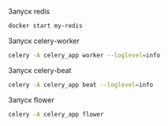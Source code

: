Запуск redis
```bash
docker start my-redis
```
Запуск celery-worker
```bash
celery -A celery_app worker --loglevel=info
```
Запуск celery-beat
```bash
celery -A celery_app beat --loglevel=info
```
Запуск flower
```bash
celery -A celery_app flower
```